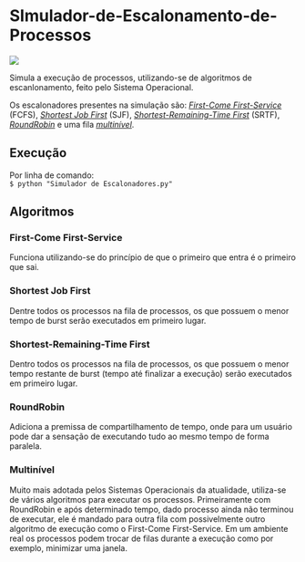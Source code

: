 # SImulador-de-Escalonamento-de-Processos

<img src="https://img.shields.io/pypi/pyversions/Django.svg" />

<p>Simula a execução de processos, utilizando-se de algoritmos de escanlonamento, feito pelo Sistema Operacional.</p>
<p>Os escalonadores presentes na simulação são: <a href="#first-come-first-service"><i>First-Come First-Service</i></a> (FCFS),
<a href="#shortest-job-first"><i>Shortest Job First</i></a> (SJF),
<a href="#shortest-remaining-time-first"><i>Shortest-Remaining-Time First</i></a> (SRTF), <a href="#roundrobin"><i>RoundRobin</i></a>
e uma fila <a href="#multinivel"><i>multinível</i></a>.</p>

<h2>Execução</h2>
Por linha de comando:</br>
<code>$ python "Simulador de Escalonadores.py"</code>

<h2>Algoritmos</h2>
<h3>First-Come First-Service</h3>
<p>Funciona utilizando-se do princípio de que o primeiro que entra é o primeiro que sai.</p>
<h3>Shortest Job First</h3>
<p>Dentre todos os processos na fila de processos, os que possuem o menor tempo de burst serão executados em primeiro lugar.</p>
<h3>Shortest-Remaining-Time First</h3>
<p>Dentro todos os processos na fila de processos, os que possuem o menor tempo restante de burst (tempo até finalizar a execução) serão executados em primeiro lugar.</p>
<h3>RoundRobin</h3>
<p>Adiciona a premissa de compartilhamento de tempo, onde para um usuário pode dar a sensação de executando tudo ao mesmo tempo de forma paralela.</p>
<h3>Multinível</h3>
<p>Muito mais adotada pelos Sistemas Operacionais da atualidade, utiliza-se de vários algoritmos para executar os processos.
 Primeiramente com RoundRobin e após determinado tempo, dado processo ainda não terminou de executar, ele é mandado para outra fila
 com possivelmente outro algoritmo de execução como o First-Come First-Service. Em um ambiente real os processos podem trocar de
 filas durante a execução como por exemplo, minimizar uma janela.</p>

